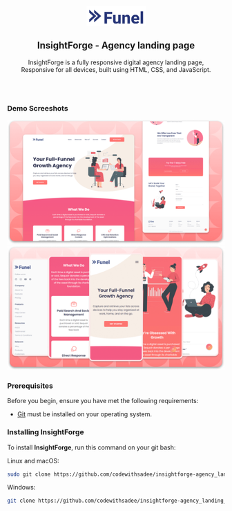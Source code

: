 <div align="center">
  <br />
  <br />
  
  <img src="./readme-images/project-logo.png" />

  <h2 align="center">InsightForge - Agency landing page</h2>

  InsightForge is a fully responsive digital agency landing page, <br />Responsive for all devices, built using HTML, CSS, and JavaScript.

</div>

<br />
<br />

### Demo Screeshots

![InsightForge Desktop Demo](./readme-images/desktop.png "Desktop Demo")
![InsightForge Mobile Demo](./readme-images/mobile.png "Mobile Demo")

### Prerequisites

Before you begin, ensure you have met the following requirements:

* [Git](https://git-scm.com/downloads "Download Git") must be installed on your operating system.

### Installing InsightForge

To install **InsightForge**, run this command on your git bash:

Linux and macOS:

```bash
sudo git clone https://github.com/codewithsadee/insightforge-agency_landing_page.git
```

Windows:

```bash
git clone https://github.com/codewithsadee/insightforge-agency_landing_page.git
```


